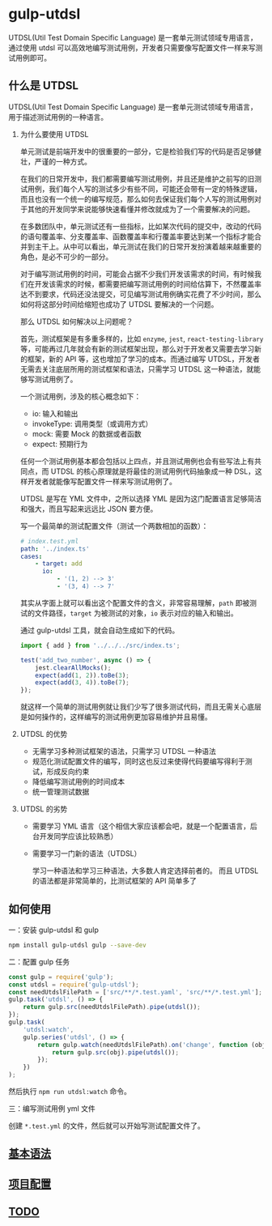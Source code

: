 # gulp-utdsl

UTDSL(Util Test Domain Specific Language) 是一套单元测试领域专用语言，通过使用 utdsl 可以高效地编写测试用例，开发者只需要像写配置文件一样来写测试用例即可。

## 什么是 UTDSL

UTDSL(Util Test Domain Specific Language) 是一套单元测试领域专用语言，用于描述测试用例的一种语言。

1. 为什么要使用 UTDSL

    单元测试是前端开发中的很重要的一部分，它是检验我们写的代码是否足够健壮，严谨的一种方式。

    在我们的日常开发中，我们都需要编写测试用例，并且还是维护之前写的旧测试用例，我们每个人写的测试多少有些不同，可能还会带有一定的特殊逻辑，而且也没有一个统一的编写规范，那么如何去保证我们每个人写的测试用例对于其他的开发同学来说能够快速看懂并修改就成为了一个需要解决的问题。

    在多数团队中，单元测试还有一些指标，比如某次代码的提交中，改动的代码的语句覆盖率、分支覆盖率、函数覆盖率和行覆盖率要达到某一个指标才能合并到主干上。从中可以看出，单元测试在我们的日常开发扮演着越来越重要的角色，是必不可少的一部分。

    对于编写测试用例的时间，可能会占据不少我们开发该需求的时间，有时候我们在开发该需求的时候，都需要把编写测试用例的时间给估算下，不然覆盖率达不到要求，代码还没法提交，可见编写测试用例确实花费了不少时间，那么如何将这部分时间给缩短也成功了 UTDSL 要解决的一个问题。

    那么 UTDSL 如何解决以上问题呢？

    首先，测试框架是有多重多样的，比如 `enzyme`, `jest`, `react-testing-library` 等，可能再过几年就会有新的测试框架出现，那么对于开发者又需要去学习新的框架，新的 API 等，这也增加了学习的成本。而通过编写 UTDSL，开发者无需去关注底层所用的测试框架和语法，只需学习 UTDSL 这一种语法，就能够写测试用例了。

    一个测试用例，涉及的核心概念如下：

    - io: 输入和输出
    - invokeType: 调用类型（或调用方式）
    - mock: 需要 Mock 的数据或者函数
    - expect: 预期行为

    任何一个测试用例基本都会包括以上四点，并且测试用例也会有些写法上有共同点，而 UTDSL 的核心原理就是将最佳的测试用例代码抽象成一种 DSL，这样开发者就能像写配置文件一样来写测试用例了。

    UTDSL 是写在 YML 文件中，之所以选择 YML 是因为这门配置语言足够简洁和强大，而且写起来远远比 JSON 要方便。

    写一个最简单的测试配置文件（测试一个两数相加的函数）：

    ```yml
    # index.test.yml
    path: '../index.ts'
    cases:
        - target: add
          io:
              - '(1, 2) --> 3'
              - '(3, 4) --> 7'
    ```

    其实从字面上就可以看出这个配置文件的含义，非常容易理解，`path` 即被测试的文件路径，`target` 为被测试的对象，`io` 表示对应的输入和输出。

    通过 gulp-utdsl 工具，就会自动生成如下的代码。

    ```javascript
    import { add } from '../../../src/index.ts';

    test('add_two_number', async () => {
        jest.clearAllMocks();
        expect(add(1, 2)).toBe(3);
        expect(add(3, 4)).toBe(7);
    });
    ```

    就这样一个简单的测试用例就让我们少写了很多测试代码，而且无需关心底层是如何操作的，这样编写的测试用例更加容易维护并且易懂。

2. UTDSL 的优势

    - 无需学习多种测试框架的语法，只需学习 UTDSL 一种语法
    - 规范化测试配置文件的编写，同时这也反过来使得代码要编写得利于测试，形成反向约束
    - 降低编写测试用例的时间成本
    - 统一管理测试数据

3. UTDSL 的劣势

    - 需要学习 YML 语言（这个相信大家应该都会吧，就是一个配置语言，后台开发同学应该比较熟悉）
    - 需要学习一门新的语法（UTDSL）

        学习一种语法和学习三种语法，大多数人肯定选择前者的。 而且 UTDSL 的语法都是非常简单的，比测试框架的 API 简单多了

## 如何使用

一：安装 gulp-utdsl 和 gulp

```bash
npm install gulp-utdsl gulp --save-dev
```

二：配置 gulp 任务

```javascript
const gulp = require('gulp');
const utdsl = require('gulp-utdsl');
const needUtdslFilePath = ['src/**/*.test.yaml', 'src/**/*.test.yml'];
gulp.task('utdsl', () => {
    return gulp.src(needUtdslFilePath).pipe(utdsl());
});
gulp.task(
    'utdsl:watch',
    gulp.series('utdsl', () => {
        return gulp.watch(needUtdslFilePath).on('change', function (obj) {
            return gulp.src(obj).pipe(utdsl());
        });
    })
);
```

然后执行 `npm run utdsl:watch` 命令。

三：编写测试用例 yml 文件

创建 `*.test.yml` 的文件，然后就可以开始写测试配置文件了。

## [基本语法](./doc/intro.md)

## [项目配置](./doc/config.md)

## [TODO](./doc/todo.md)
